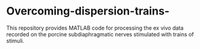 # Overcoming-dispersion-trains-
This repository provides MATLAB code for processing the ex vivo data recorded on the porcine subdiaphragmatic nerves stimulated with trains of stimuli.
